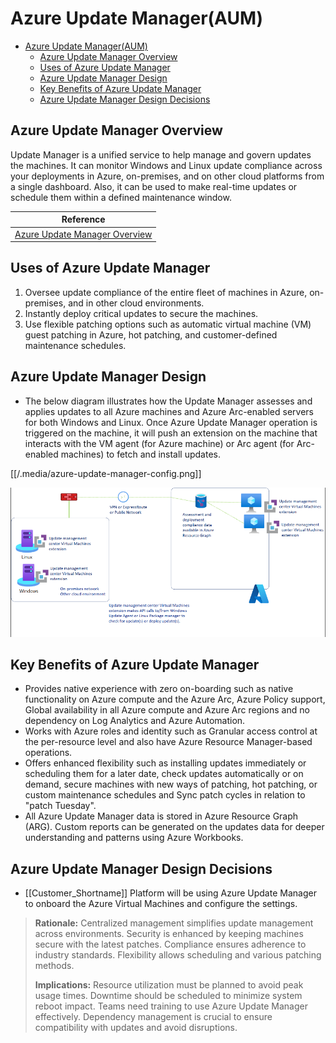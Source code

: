 # Azure Update Manager(AUM)

- [Azure Update Manager(AUM)](#azure-update-manageraum)
  - [Azure Update Manager Overview](#azure-update-manager-overview)
  - [Uses of Azure Update Manager](#uses-of-azure-update-manager)
  - [Azure Update Manager Design](#azure-update-manager-design)
  - [Key Benefits of Azure Update Manager](#key-benefits-of-azure-update-manager)
  - [Azure Update Manager Design Decisions](#azure-update-manager-design-decisions)

## Azure Update Manager Overview

Update Manager is a unified service to help manage and govern updates the machines. It can monitor Windows and Linux update compliance across your deployments in Azure, on-premises, and on other cloud platforms from a single dashboard. Also, it can be used to make real-time updates or schedule them within a defined maintenance window.

| **Reference**                                                                                                   |
| --------------------------------------------------------------------------------------------------------------- |
| [Azure Update Manager Overview](https://learn.microsoft.com/en-gb/azure/update-manager/overview?tabs=azure-vms) |

## Uses of Azure Update Manager

1. Oversee update compliance of the entire fleet of machines in Azure, on-premises, and in other cloud environments.
2. Instantly deploy critical updates to secure the machines.
3. Use flexible patching options such as automatic virtual machine (VM) guest patching in Azure, hot patching, and customer-defined maintenance schedules.

## Azure Update Manager Design

- The below diagram illustrates how the Update Manager assesses and applies updates to all Azure machines and Azure Arc-enabled servers for both Windows and Linux. Once Azure Update Manager operation is triggered on the machine, it will push an extension on the machine that interacts with the VM agent (for Azure machine) or Arc agent (for Arc-enabled machines) to fetch and install updates.

[[/.media/azure-update-manager-config.png]]

![Azure Update Manager Configuration](../.media/azure-update-manager-config.png)

## Key Benefits of Azure Update Manager

- Provides native experience with zero on-boarding such as native functionality on Azure compute and the Azure Arc, Azure Policy support, Global availability in all Azure compute and Azure Arc regions and no dependency on Log Analytics and Azure Automation.
- Works with Azure roles and identity such as Granular access control at the per-resource level and also have Azure Resource Manager-based operations.
- Offers enhanced flexibility such as installing updates immediately or scheduling them for a later date, check updates automatically or on demand, secure machines with new ways of patching, hot patching, or custom maintenance schedules and Sync patch cycles in relation to "patch Tuesday".
- All Azure Update Manager data is stored in Azure Resource Graph (ARG). Custom reports can be generated on the updates data for deeper understanding and patterns using Azure Workbooks.

## Azure Update Manager Design Decisions

- [[Customer_Shortname]] Platform will be using Azure Update Manager to onboard the Azure Virtual Machines and configure the settings.

> **Rationale:** Centralized management simplifies update management across environments. Security is enhanced by keeping machines secure with the latest patches. Compliance ensures adherence to industry standards. Flexibility allows scheduling and various patching methods.
>
> **Implications:** Resource utilization must be planned to avoid peak usage times. Downtime should be scheduled to minimize system reboot impact. Teams need training to use Azure Update Manager effectively. Dependency management is crucial to ensure compatibility with updates and avoid disruptions.
